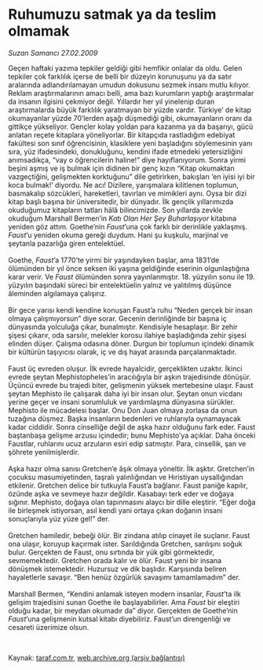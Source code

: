 # Ruhumuzu satmak ya da teslim olmamak

*Suzan Samancı 27.02.2009*

<div class="taraf_structure_2col_1zq">
<div class="margen_n">



 <p>Geçen haftaki yazıma tepkiler geldiği gibi hemfikir onlalar da oldu. Gelen tepkiler çok farklılık içerse de belli bir düzeyin korunuşunu ya da satır aralarında adlandırılamayan umudun dokusunu sezmek insanı mutlu kılıyor. Reklam araştırmalarının amacı belli, ama bazı kurumların yaptığı araştırmalar da insanın ilgisini çekmiyor değil. Yıllardır her yıl yinelenip duran araştırmalarda büyük farklılık yaratmayan bir yüzde vardır. Türkiye’ de kitap okumayanlar yüzde 70’lerden aşağı düşmediği gibi, okumayanların oranı da gittikçe yükseliyor. Gençler kolay yoldan para kazanma ya da başarıyı, gücü anlatan reçete kitaplara yöneliyorlar. Bir kitapçıda rastladığım edebiyat fakültesi son sınıf öğrencisinin, klasiklere yeni başladığını söylemesinin yanı sıra, yüz ifadesindeki, donukluğunu, kendini ifade etmedeki yetersizliğini anımsadıkça, “vay o öğrencilerin haline!” diye hayıflanıyorum. Sonra yirmi beşini aşmış ve iş bulmak için didinen bir genç kızın “Kitap okumaktan vazgeçtiğini, gelişmekten korktuğunu” dile getirirken, bakışları ‘en iyisi iyi bir koca bulmak!’ diyordu. Ne acı! Dizilere, yarışmalara kilitlenen toplumun, basmakalıp sözcükleri, hareketleri, tavırları ve mimikleri aynı. Oysa bir dizi kitap başlı başına bir üniversitedir, bir dünyadır. İlk gençlik yıllarımızda okuduğumuz kitapların tatları hâlâ bilincimizde. Son yıllarda zevkle okuduğum Marshall Bermen’in <i>Katı Olan Her Şey Buharlaşıyor</i> kitabına yeniden göz attım. Goethe’nin <i>Faust</i>’una çok farklı bir derinlikle yaklaşmış. <i>Faust</i>’u yeniden okuma gereği duydum. Hani şu kuşkulu, marjinal ve şeytanla pazarlığa giren entelektüel. <br/><br/>Goethe, <i>Faust</i>’a 1770’te yirmi bir yaşındayken başlar, ama 1831’de ölümünden bir yıl önce seksen iki yaşına geldiğinde eserinin olgunlaştığına karar verir. Ve <i>Faust</i> ölümünden sonra yayınlanmıştır. 18. yüzyılın sonu ile 19. yüzyılın başındaki süreci bir entelektüelin yalnız ve yalıtılmış düşünce âleminden algılamaya çalışırız. <br/><br/>Bir gece yarısı kendi kendine konuşan Faust’a ruhu “Neden gerçek bir insan olmaya çalışmıyorsun” diye sorar. Gecenin derinliğinde bir başına iç dünyasında yolculuğa çıkar, bunalmıştır. Kendisiyle hesaplaşır. Bir zehir şişesi çıkarır, oda sarsılır, melekler korosu ilahiye başladığında zehir şişesi elinden düşer. Çalışma odasına döner. Durgun bir toplumun içindeki dinamik bir kültürün taşıyıcısı olarak, iç ve dış hayat arasında parçalanmaktadır. <br/><br/>Faust üç evreden oluşur. İlk evrede hayalcidir, gerçeklikten uzaktır. İkinci evrede şeytan Mephistopheles’in aracılığıyla bir aşkın trajedisinde dönüşür. Üçüncü evrede bu trajedi biter, gelişmenin yüksek mertebesine ulaşır. Faust şeytan Mephisto ile çalışarak daha iyi bir insan olur. Şeytan onun vicdanı yerine geçer ve insani sorumluluk ve yardımlaşma dünyasına sürükler. Mephisto ile mücadelesi başlar. Onu Don Juan olmaya zorlasa da onun tuzağına düşmez. Başka insanların bedenleri ve ruhlarıyla oynamayacak kadar ciddidir. Sonra cinselliğe değil de aşka hazır olduğunu fark eder. Faust baştanbaşa gelişme arzusu içindedir; bunu Mephisto’ya açıklar. Daha önceki Faustlar, ruhlarını ucuz arzuların esiri edip satmıştır. Para, cinsellik, şan ve şöhrete yenilmişlerdir. <br/><br/>Aşka hazır olma sanısı Gretchen’e âşık olmaya yöneltir. İlk aşktır. Gretchen’in çocuksu masumiyetinden, taşralı yalınlığından ve Hıristiyan uysallığından etkilenir. Gretchen delice bir tutkuyla Faust’a bağlanır. Faust paniğe kapılır, özünde aşka ve sevmeye hazır değildir. Kasabayı terk eder ve doğaya sığınır. Mephisto, doğaya olan tapınmasını alaycı bir dille eleştirir. “Eğer doğa ile birleşmek istiyorsan, asıl kendi yani ortaya çıkan doğanın insani sonuçlarıyla yüz yüze gel!” der. <br/><br/>Gretchen hamiledir, bebeği ölür. Bir zindana atılıp cinayet ile suçlanır. Faust ona ulaşır, koruyup kaçırmak ister. Sarıldığında Gretchen, sarılışını soğuk bulur. Gerçekten de Faust, onu sırtında bir yük gibi görmektedir, sevmemektedir. Gretchen orada kalır ve ölür. Faust yeni bir insana dönüşmek istemektedir. Huzursuz ve dik başlıdır. Karşısında beliren hayaletlerle savaşır. “Ben henüz özgürlük savaşımı tamamlamadım” der. <br/><br/>Marshall Bermen, “Kendini anlamak isteyen modern insanlar, <i>Faust</i>’ta ilk gelişim trajedisini sunan Goethe ile başlayabilirler. Ama <i>Faust</i> bir eleştiri olduğu kadar, bir meydan okumadır da” diyor. Gerçekten de Goethe’nin <i>Faust</i>’una gelişmenin kutsal kitabı diyebiliriz. Faust’un direngenliği ve cesareti üzerimize olsun.</p>

<br/>


<div id="taraf_not">
</div>

</div>


</div>

Kaynak: [taraf.com.tr](http://www.taraf.com.tr:80/makale/4227.htm), [web.archive.org (arşiv bağlantısı)](http://web.archive.org/web/20090513100027/http://www.taraf.com.tr:80/makale/4227.htm)
